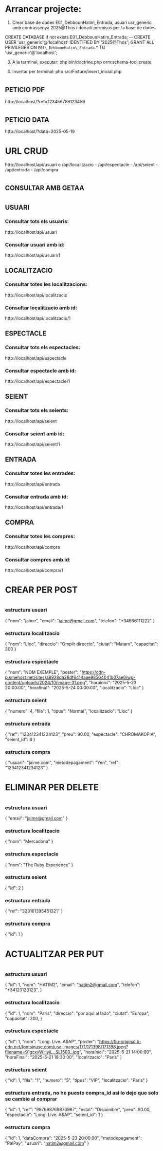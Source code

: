 # Arrancar projecte:
1. Crear base de dades E01_DebbounHatim_Entrada, usuari usr_generic amb contrassenya 2025@Thos i 
donarli permisos per la base de dades

CREATE DATABASE if not exists E01_DebbounHatim_Entrada;
-- CREATE USER 'usr_generic'@'localhost' IDENTIFIED BY '2025@Thos';
GRANT ALL PRIVILEGES ON `E01\_DebbounHatim\_Entrada`.* TO 'usr_generic'@'localhost';

3. A la terminal, executar: php bin/doctrine.php orm:schema-tool:create

4. Insertar per terminal: php src/Fixture/insert_inicial.php

# ###################
## PETICIO PDF
http://localhost/?ref=123456789123456

# ###################

## PETICIO DATA
http://localhost/?data=2025-05-19
# ###################

# URL CRUD
http://localhost/api/usuari o /api/localitzacio - /api/espectacle - /api/seient - /api/entrada - /api/compra

# ###################
## CONSULTAR AMB GETAA
# ###################

## USUARI

### Consultar tots els usuaris: 
http://localhost/api/usuari
### Consultar usuari amb id:
http://localhost/api/usuari/1

## LOCALITZACIO

### Consultar totes les localitzacions:
http://localhost/api/localitzacio
### Consultar localitzacio amb id:
http://localhost/api/localitzacio/1

## ESPECTACLE

### Consultar tots els espectacles:
http://localhost/api/espectacle
### Consultar espectacle amb id:
http://localhost/api/espectacle/1

## SEIENT

### Consultar tots els seients:
http://localhost/api/seient
### Consultar seient amb id:
http://localhost/api/seient/1

## ENTRADA

### Consultar totes les entrades:
http://localhost/api/entrada
### Consultar entrada amb id:
http://localhost/api/entrada/1

## COMPRA

### Consultar totes les compres:
http://localhost/api/compra
### Consultar compres amb id:
http://localhost/api/compra/1

# ###################
# CREAR PER POST
# ###################

### estructura usuari
{
"nom": "jaime",
"email": "jaime@gmail.com",
"telefon": "+34666111222"
}

### estructura localitzacio
{
"nom": "Lloc",
"direccio": "Omplir direccio",
"ciutat": "Mataro",
"capacitat": 300
}

### estructura espectacle
{
"nom": "NOM EXEMPLE",
"poster": "https://cdn-p.smehost.net/sites/a8928da38df6414aae98564041b07ae0/wp-content/uploads/2024/10/image-31.png",
"horainici": "2025-5-23 20:00:00",
"horafinal": "2025-5-24 00:00:00",
"localitzacio": "Lloc"
}

### estructura seient
{
"numero": 4,
"fila": 1,
"tipus": "Normal",
"localitzacio": "Lloc"
}

### estructura entrada
{
"ref": "123412341234123",
"preu": 90.00,
"espectacle": "CHROMAKOPIA",
"seient_id": 4
}

### estructura compra
{
"usuari": "jaime.com",
"metodepagament": "Yen",
"ref": "123412341234123"
}

# ###################
# ELIMINAR PER DELETE
# ###################

### estructura usuari
{
"email": "jaime@gmail.com"
}

### estructura localitzacio
{
"nom": "Mercadona"
}

### estructura espectacle
{
"nom": "The Ruby Experience"
}

### estructura seient
{
"id": 2
}

### estructura entrada
{
"ref": "323161395451321"
}

### estructura compra
{
"id": 1
}

# ###################
# ACTUALITZAR PER PUT
# ###################

### estructura usuari
{
"id": 1,
"nom": "HATIM2",
"email": "hatim2@gmail.com",
"telefon": "+34123123123",
}

### estructura localitzacio
{
"id": 1,
"nom": "Paris",
"direccio": "por aqui al lado",
"ciutat": "Europa",
"capacitat": 200,
}

### estructura espectacle
{
"id": 1,
"nom": "Long. Live. A$AP",
"poster": "https://fiu-original.b-cdn.net/fontsinuse.com/use-images/171/171398/171398.jpeg?filename=91gcxyWHyiL._SL1500_.jpg",
"horaInici": "2025-6-21 14:00:00",
"horaFinal": "2025-5-21 18:30:00",
"localitzacio": "Paris"
}

### estructura seient
{
"id": 1,
"fila": "1",
"numero": "5",
"tipus": "VIP",
"localitzacio": "Paris"
}

### estructura entrada, no he puesto compra_id asi lo dejo que solo se cambie al comprar
{
"id": 1,
"ref": "987698769876987",
"estat": "Disponible",
"preu": 90.00,
"espectacle": "Long. Live. A$AP",
"seient_id": 1
}

### estructura compra
{
"id": 1,
"dataCompra": "2025-5-23 20:00:00",
"metodepagament": "PalPay",
"usuari": "hatim2@gmail.com"
}